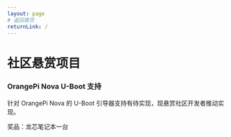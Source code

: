 ```yaml
---
layout: page
# 返回首页
returnLink: /
---
```


<ChildHeader>
<template #pageTitle>悬赏与实习机会</template>
<template #pageSubTitle>用爱发电，也许发财 ( ͡° ͜ʖ ͡°)</template>
</ChildHeader>

<div class="body_content">

# 社区悬赏项目

### OrangePi Nova U-Boot 支持

针对 OrangePi Nova 的 U-Boot 引导器支持有待实现，现悬赏社区开发者推动实现。

奖品：龙芯笔记本一台

</div>

<ChildFooter />

<script setup>
import ChildHeader from '/components/ChildHeader.vue'
import ChildFooter from '/components/ChildFooter.vue'
</script>